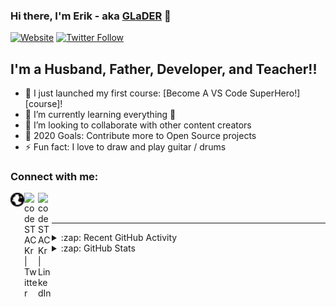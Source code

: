 ### Hi there, I'm Erik - aka [GLaDER][website] 👋

[![Website](https://img.shields.io/website?label=thorsell.io&style=for-the-badge&url=https%3A%2F%2Fthorsell.io)](https://thorsell.io)
[![Twitter Follow](https://img.shields.io/twitter/follow/erikthorsell?color=1DA1F2&logo=twitter&style=for-the-badge)](https://twitter.com/intent/follow?original_referer=https%3A%2F%2Fgithub.com%2FcodeSTACKr&screen_name=erikthorsell)

## I'm a Husband, Father, Developer, and Teacher!!

- 🔭 I just launched my first course: [Become A VS Code SuperHero!][course]!
- 🌱 I’m currently learning everything 🤣
- 👯 I’m looking to collaborate with other content creators
- 🥅 2020 Goals: Contribute more to Open Source projects
- ⚡ Fun fact: I love to draw and play guitar / drums

### Connect with me:

[<img align="left" alt="thorsell.io" width="22px" src="https://raw.githubusercontent.com/iconic/open-iconic/master/svg/globe.svg" />][website]
[<img align="left" alt="codeSTACKr | Twitter" width="22px" src="https://cdn.jsdelivr.net/npm/simple-icons@v3/icons/twitter.svg" />][twitter]
[<img align="left" alt="codeSTACKr | LinkedIn" width="22px" src="https://cdn.jsdelivr.net/npm/simple-icons@v3/icons/linkedin.svg" />][linkedin]

<br />
<br />

---


<details>
  <summary>:zap: Recent GitHub Activity</summary>
  
<!--START_SECTION:activity-->
<!--END_SECTION:activity-->

</details>

<details>
  <summary>:zap: GitHub Stats</summary>

  <img align="left" alt="ErikThorsell's GitHub Stats" src="https://github-readme-stats.vercel.app/api?username=erikthorsell" />

</details>

[website]: https://thorsell.io
[twitter]: https://twitter.com/erikthorsell
[linkedin]: https://linkedin.com/in/thorsellerik
